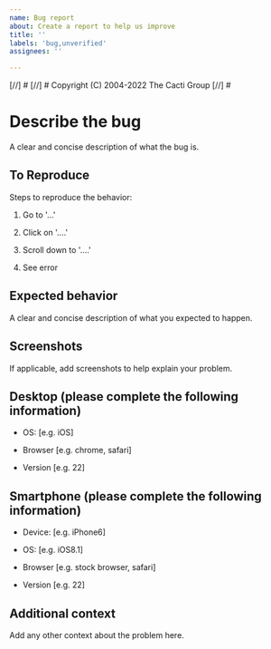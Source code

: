 ```yaml
---
name: Bug report
about: Create a report to help us improve
title: ''
labels: 'bug,unverified'
assignees: ''

---
```

[//] #
[//] # Copyright (C) 2004-2022 The Cacti Group
[//] #

# Describe the bug

A clear and concise description of what the bug is.

## To Reproduce

Steps to reproduce the behavior:

1. Go to '...'

2. Click on '....'

3. Scroll down to '....'

4. See error

## Expected behavior

A clear and concise description of what you expected to happen.

## Screenshots

If applicable, add screenshots to help explain your problem.

## Desktop (please complete the following information)

- OS: [e.g. iOS]

- Browser [e.g. chrome, safari]

- Version [e.g. 22]

## Smartphone (please complete the following information)

- Device: [e.g. iPhone6]

- OS: [e.g. iOS8.1]

- Browser [e.g. stock browser, safari]

- Version [e.g. 22]

## Additional context

Add any other context about the problem here.
